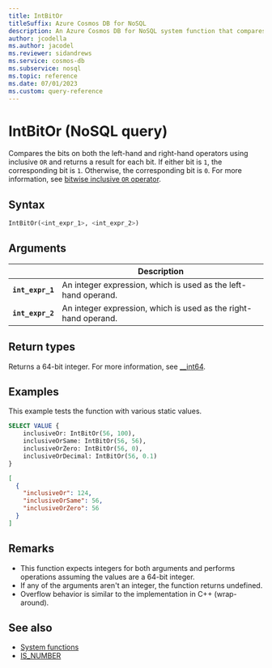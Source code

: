 ```yaml
---
title: IntBitOr
titleSuffix: Azure Cosmos DB for NoSQL
description: An Azure Cosmos DB for NoSQL system function that compares bits of each operand using an inclusive OR operator.
author: jcodella
ms.author: jacodel
ms.reviewer: sidandrews
ms.service: cosmos-db
ms.subservice: nosql
ms.topic: reference
ms.date: 07/01/2023
ms.custom: query-reference
---
```


# IntBitOr (NoSQL query)

Compares the bits on both the left-hand and right-hand operators using inclusive `OR` and returns a result for each bit. If either bit is `1`, the corresponding bit is `1`. Otherwise, the corresponding bit is `0`. For more information, see [bitwise inclusive `OR` operator](/cpp/cpp/bitwise-inclusive-or-operator-pipe).

## Syntax

```sql
IntBitOr(<int_expr_1>, <int_expr_2>)
```

## Arguments

| | Description |
| --- | --- |
| **`int_expr_1`** | An integer expression, which is used as the left-hand operand. |
| **`int_expr_2`** | An integer expression, which is used as the right-hand operand. |

## Return types

Returns a 64-bit integer. For more information, see [__int64](/cpp/cpp/int8-int16-int32-int64).

## Examples

This example tests the function with various static values.

```sql
SELECT VALUE {
    inclusiveOr: IntBitOr(56, 100),
    inclusiveOrSame: IntBitOr(56, 56),
    inclusiveOrZero: IntBitOr(56, 0),
    inclusiveOrDecimal: IntBitOr(56, 0.1)
}
```

```json
[
  {
    "inclusiveOr": 124,
    "inclusiveOrSame": 56,
    "inclusiveOrZero": 56
  }
]
```

## Remarks

- This function expects integers for both arguments and performs operations assuming the values are a 64-bit integer.
- If any of the arguments aren't an integer, the function returns undefined.
- Overflow behavior is similar to the implementation in C++ (wrap-around).

## See also

- [System functions](system-functions.yml)
- [IS_NUMBER](is-number.md)
